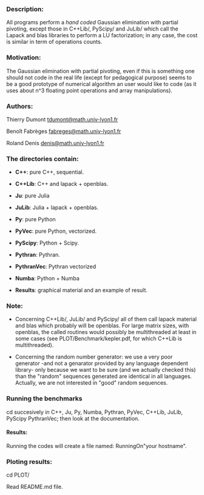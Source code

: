 ### Description:

All programs perform a  _hand coded_ Gaussian elimination with partial pivoting, except those
in 
C++Lib/, PyScipy/ and JuLib/ which call the Lapack and blas libraries  to perform
a LU factorization; in any case, the cost is similar in term of operations counts. 

### Motivation:

The  Gaussian elimination with partial pivoting, even if this is something one
should not code in the real life (except for pedagogical purpose) seems to be
a good prototype of numerical algorithm an user would like to code (as it uses
about n^3 floating point operations and array manipulations).

### Authors:

Thierry Dumont   tdumont@math.univ-lyon1.fr

Benoît Fabrèges  fabreges@math.univ-lyon1.fr

Roland Denis     denis@math.univ-lyon1.fr

### The directories contain:

- **C++**:      pure C++, sequential.

- **C++Lib**:   C++ and lapack + openblas.

- **Ju**:       pure Julia

- **JuLib**:    Julia +  lapack + openblas.


- **Py**:       pure Python

- **PyVec**:    pure Python, vectorized.

- **PyScipy**:  Python + Scipy.

- **Pythran**:  Pythran.

- **PythranVec**: Pythran vectorized

- **Numba**:    Python + Numba

- **Results**:    graphical material and an example of result.

### Note:

* Concerning C++Lib/,  JuLib/ and PyScipy/ all of them call lapack  material and
blas which probably will be openblas. For large matrix sizes, with openblas, the
called routines would possibly be multithreaded at least in some cases (see
PLOT/Benchmark/kepler.pdf, for which C++Lib is multithreaded).

* Concerning the random number generator: we use a very poor
generator -and not a genarator provided by any language dependent
library- only because we want to be sure (and we actually checked
this) than the "random" sequences generated are identical in all
languages. Actually, we are not interested in "good" random sequences. 

### Running the benchmarks

cd succesively in C++, Ju, Py, Numba, Pythran, PyVec, C++Lib, JuLib,
PyScipy PythranVec; then look at the documentation.

#### Results:

Running the codes  will create a file named:  RunningOn"your
hostname".

### Ploting results:

cd PLOT/

Read README.md file.


